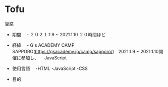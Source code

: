 # Tofu
豆腐

- 期間
　- ２０２１.1.9 ~ 2021.1.10  ２０時間ほど
 
- 経緯
　- G's ACADEMY CAMP SAPPORO(https://gsacademy.jp/camp/sapporo/)　2021.1.9 ~ 2021.1.10開催に参加し、
 　JavaScript
  
- 使用言語
　-HTML
  -JavaScript
  -CSS
  
 - 目的
